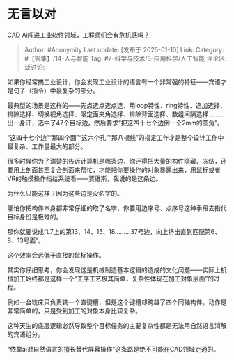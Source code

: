 # 无言以对
[CAD Ai闯进工业软件领域，工程师们会有危机感吗？](https://www.zhihu.com/question/9082335829/answer/75762735708)

> Author: #Anonymity
> Last update: [发布于 2025-01-10]
> Link:
> Category: #【答集】/14-人与智能 
> Tag: #7-科学与技术/3-应用科学/人工智能 
> 评论区:
> 泛讨论:  
  
如果你经常搞工业设计，你会发现工业设计的语言有一个非常强的特征——宾语才是句子（指令）中最复杂的部分。

最典型的场景是这样的——先点选点选点选、用loop特性、ring特性、追加选择、排除选择、切换视角选择、限定面夹角选择、排除背面选择、数组间隔选择………出一身汗，选中了47个目标边，然后要求“把这四十七个边倒一个2mm的圆角”。

“这四十七个边”“那四个面”“这六个孔”“那八根线”的指定工作才是整个设计工作中最复杂、工作量最大的部分。

很多时候你为了清楚的告诉计算机是哪条边，你还得把大量的构件隐藏、冻结，还要用上剖面甚至复合剖面来帮忙，才能把你要操作的对象暴露出来，用鼠标或者VR的触摸操作指给系统看——贾维斯，我说的是这条边。

为什么只能这样？因为这些边是没名字的。

哪怕你把构件本身都非常仔细的取了名字，你要用边序号、点序号这种手段去指代目标身份是极难的。

那你就要说成“L7上的第13、14、15、18………37号边，向上挤出直到匹配第6、8、13号面”。

这个效率会远低于直接的鼠标操作。

其实你仔细思考，你会发现这是机械制造基本逻辑的造成的文化问题——实际上机械加工始终都是这样一个“工序工艺极其简单，复杂性体现在加工对象层面”的过程。

例如一台铣床只负责铣一个直键槽，但是这个键槽却跨越了四个同轴构件。动作是非常简单的，只是受到加工的对象本身比较复杂。

这种天生的底层逻辑必然导致整个目标任务的主要复杂性都是无法用自然语言消解的宾语组分。

“依靠ai对自然语言的擅长替代屏幕操作”这条路是绝不可能在CAD领域走通的。
